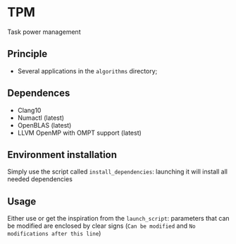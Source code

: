 # TPM
Task power management

## Principle
* Several applications in the ```algorithms``` directory;

## Dependences
* Clang10
* Numactl (latest)
* OpenBLAS (latest)
* LLVM OpenMP with OMPT support (latest)

## Environment installation
Simply use the script called ```install_dependencies```: launching it will install all needed dependencies

## Usage
Either use or get the inspiration from the ```launch_script```: parameters that can be modified are enclosed by clear signs (```Can be modified``` and ```No modifications after this line```)
